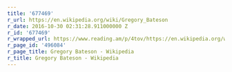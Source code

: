 ```yaml
---
title: '677469'
r_url: https://en.wikipedia.org/wiki/Gregory_Bateson
r_date: 2016-10-30 02:31:28.911000000 Z
r_id: '677469'
r_wrapped_url: https://www.reading.am/p/4tov/https://en.wikipedia.org/wiki/Gregory_Bateson
r_page_id: '496084'
r_page_title: Gregory Bateson - Wikipedia
r_title: Gregory Bateson - Wikipedia
---
```


